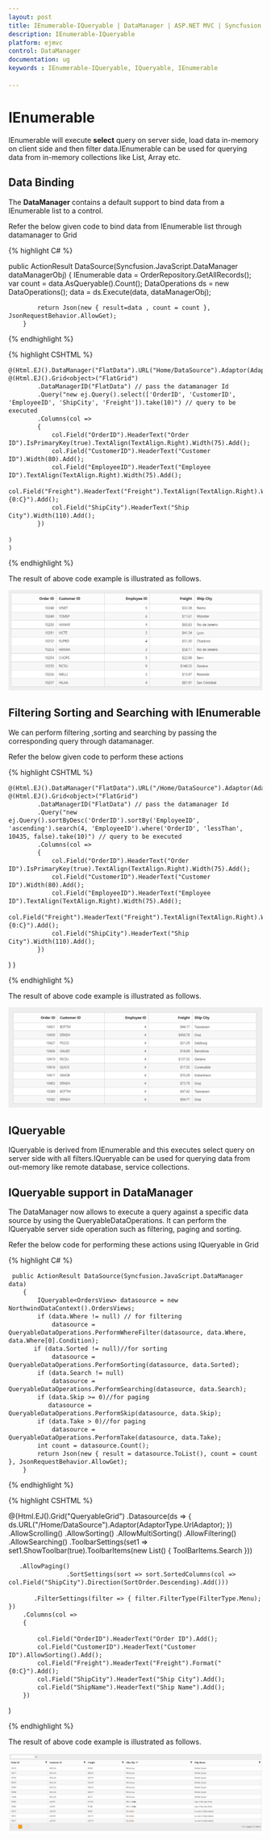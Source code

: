 ```yaml
---
layout: post
title: IEnumerable-IQueryable | DataManager | ASP.NET MVC | Syncfusion
description: IEnumerable-IQueryable
platform: ejmvc
control: DataManager
documentation: ug
keywords : IEnumerable-IQueryable, IQueryable, IEnumerable

---
```


# IEnumerable

IEnumerable will execute **select** query on server side, load data in-memory on client side and then filter data.IEnumerable can be used for querying data from in-memory collections like List, Array etc.

## Data Binding

The **DataManager** contains a default support to bind data from a IEnumerable list to a control.  

Refer the below given code to bind data from IEnumerable list through datamanager to Grid

{% highlight C# %}

 public ActionResult DataSource(Syncfusion.JavaScript.DataManager dataManagerObj)
        {
            IEnumerable data = OrderRepository.GetAllRecords();
            var count = data.AsQueryable().Count();
            DataOperations ds = new DataOperations();
            data = ds.Execute(data, dataManagerObj);
            
            return Json(new { result=data , count = count }, JsonRequestBehavior.AllowGet);
        }

{% endhighlight %}

{% highlight CSHTML %}

    @(Html.EJ().DataManager("FlatData").URL("Home/DataSource").Adaptor(AdaptorType.UrlAdaptor))
    @(Html.EJ().Grid<object>("FlatGrid")
            .DataManagerID("FlatData") // pass the datamanager Id 
            .Query("new ej.Query().select(['OrderID', 'CustomerID', 'EmployeeID', 'ShipCity', 'Freight']).take(10)") // query to be executed
            .Columns(col =>
            {
                col.Field("OrderID").HeaderText("Order ID").IsPrimaryKey(true).TextAlign(TextAlign.Right).Width(75).Add();
                col.Field("CustomerID").HeaderText("Customer ID").Width(80).Add();
                col.Field("EmployeeID").HeaderText("Employee ID").TextAlign(TextAlign.Right).Width(75).Add();
                col.Field("Freight").HeaderText("Freight").TextAlign(TextAlign.Right).Width(75).Format("{0:C}").Add();
                col.Field("ShipCity").HeaderText("Ship City").Width(110).Add();
            })

    )
    )

{% endhighlight %}

The result of above code example is illustrated as follows.

![](IEnumerable-IQueryable_images/Databinding.png)

## Filtering Sorting and Searching with IEnumerable

We can perform filtering ,sorting and searching by passing the corresponding query through datamanager.

Refer the below given code to perform these actions

{% highlight CSHTML %}

    @(Html.EJ().DataManager("FlatData").URL("/Home/DataSource").Adaptor(AdaptorType.UrlAdaptor))
    @(Html.EJ().Grid<object>("FlatGrid")
            .DataManagerID("FlatData") // pass the datamanager Id 
            .Query("new ej.Query().sortByDesc('OrderID').sortBy('EmployeeID', 'ascending').search(4, 'EmployeeID').where('OrderID', 'lessThan', 10435, false).take(10)") // query to be executed
            .Columns(col =>
            {
                col.Field("OrderID").HeaderText("Order ID").IsPrimaryKey(true).TextAlign(TextAlign.Right).Width(75).Add();
                col.Field("CustomerID").HeaderText("Customer ID").Width(80).Add();
                col.Field("EmployeeID").HeaderText("Employee ID").TextAlign(TextAlign.Right).Width(75).Add();
                col.Field("Freight").HeaderText("Freight").TextAlign(TextAlign.Right).Width(75).Format("{0:C}").Add();
                col.Field("ShipCity").HeaderText("Ship City").Width(110).Add();
            })

)
    )

{% endhighlight %}

The result of above code example is illustrated as follows.

![](IEnumerable-IQueryable_images/Query.png)

## IQueryable

IQueryable is derived from IEnumerable and this executes select query on server side with all filters.IQueryable can be used for querying data from out-memory like remote database, service collections. 

## IQueryable support in DataManager

The DataManager now allows to execute a query against a specific data source by using the QueryableDataOperations. It can perform the IQueryable server side operation such as filtering, paging and sorting.

Refer the below code for performing these actions using IQueryable in Grid

{% highlight C# %}

     public ActionResult DataSource(Syncfusion.JavaScript.DataManager data)
        {
            IQueryable<OrdersView> datasource = new NorthwindDataContext().OrdersViews;
            if (data.Where != null) // for filtering
                datasource = QueryableDataOperations.PerformWhereFilter(datasource, data.Where, data.Where[0].Condition);
           if (data.Sorted != null)//for sorting
                datasource = QueryableDataOperations.PerformSorting(datasource, data.Sorted);
            if (data.Search != null)
                datasource = QueryableDataOperations.PerformSearching(datasource, data.Search);
            if (data.Skip >= 0)//for paging
               datasource = QueryableDataOperations.PerformSkip(datasource, data.Skip);
            if (data.Take > 0)//for paging
                datasource = QueryableDataOperations.PerformTake(datasource, data.Take);
            int count = datasource.Count();
            return Json(new { result = datasource.ToList(), count = count }, JsonRequestBehavior.AllowGet);      
        }

{% endhighlight %}

{% highlight CSHTML %}

   @(Html.EJ().Grid<OrdersView>("QueryableGrid")
        .Datasource(ds =>
        {
            ds.URL("/Home/DataSource").Adaptor(AdaptorType.UrlAdaptor);
        })
        .AllowScrolling()
        .AllowSorting()
        .AllowMultiSorting()
        .AllowFiltering()
        .AllowSearching()
                    .ToolbarSettings(set1 => set1.ShowToolbar(true).ToolbarItems(new List<ToolBarItems>() { ToolBarItems.Search }))

       .AllowPaging()
                    .SortSettings(sort => sort.SortedColumns(col => col.Field("ShipCity").Direction(SortOrder.Descending).Add()))

           .FilterSettings(filter => { filter.FilterType(FilterType.Menu); })
        .Columns(col =>
        {

            col.Field("OrderID").HeaderText("Order ID").Add();
            col.Field("CustomerID").HeaderText("Customer ID").AllowSorting().Add();
            col.Field("Freight").HeaderText("Freight").Format("{0:C}").Add();
            col.Field("ShipCity").HeaderText("Ship City").Add();
            col.Field("ShipName").HeaderText("Ship Name").Add();
        })
)

{% endhighlight %}

The result of above code example is illustrated as follows.

![](IEnumerable-IQueryable_images/IQueryable.png)